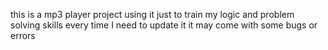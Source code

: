 this is a mp3 player project
using it just to train my logic and problem solving skills
every time I need to update it it may come with some bugs or errors